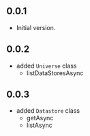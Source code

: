 ## 0.0.1

- Initial version.

## 0.0.2

- added `Universe` class
    - listDataStoresAsync

## 0.0.3

- added `Datastore` class
    - getAsync
    - listAsync